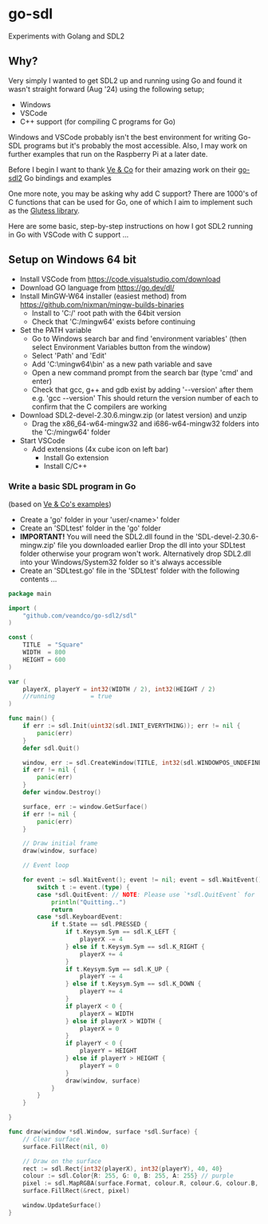 # go-sdl
Experiments with Golang and SDL2

## Why?

Very simply I wanted to get SDL2 up and running using Go and found it wasn't straight forward (Aug '24) using the following setup;

- Windows
- VSCode
- C++ support (for compiling C programs for Go)
  
Windows and VSCode probably isn't the best environment for writing Go-SDL programs but it's probably the most accessible.
Also, I may work on further examples that run on the Raspberry Pi at a later date.

Before I begin I want to thank [Ve & Co](https://github.com/veandco) for their amazing work on their [go-sdl2](https://github.com/veandco/go-sdl2) Go bindings and examples

One more note, you may be asking why add C support? There are 1000's of C functions that can be used for Go, one of which I aim to implement such as the [Glutess library](https://github.com/mlabbe/glutess/tree/master).

Here are some basic, step-by-step instructions on how I got SDL2 running in Go with VSCode with C support ...

## Setup on Windows 64 bit

- Install VSCode from https://code.visualstudio.com/download
- Download GO language from https://go.dev/dl/
- Install MinGW-W64 installer (easiest method) from https://github.com/nixman/mingw-builds-binaries
    - Install to 'C:/' root path with the 64bit version
    - Check that 'C:/mingw64' exists before continuing
- Set the PATH variable
    - Go to Windows search bar and find 'environment variables' (then select Environment Variables button from the window)
    - Select 'Path' and 'Edit'
    - Add 'C:\mingw64\bin' as a new path variable and save
    - Open a new command prompt from the search bar (type 'cmd' and enter)
    - Check that gcc, g++ and gdb exist by adding '--version' after them e.g. 'gcc --version'
      This should return the version number of each to confirm that the C compilers are working
- Download SDL2-devel-2.30.6.mingw.zip (or latest version) and unzip 
    - Drag the x86_64-w64-mingw32 and i686-w64-mingw32 folders into the 'C:/mingw64' folder
- Start VSCode
  - Add extensions (4x cube icon on left bar)
    - Install Go extension
    - Install C/C++ 


### Write a basic SDL program in Go 
(based on [Ve & Co's examples](https://github.com/veandco/go-sdl2-examples/tree/master/examples))

- Create a 'go' folder in your 'user/\<name\>' folder
- Create an 'SDLtest' folder in the 'go' folder
- **IMPORTANT!** You will need the SDL2.dll found in the 'SDL-devel-2.30.6-mingw.zip' file you downloaded earlier
  Drop the dll into your SDLtest folder otherwise your program won't work.
  Alternatively drop SDL2.dll into your Windows/System32 folder so it's always accessible
- Create an 'SDLtest.go' file in the 'SDLtest' folder with the following contents ...
  
```Go
package main

import (
	"github.com/veandco/go-sdl2/sdl"
)

const (
	TITLE  = "Square"
	WIDTH  = 800
	HEIGHT = 600
)

var (
	playerX, playerY = int32(WIDTH / 2), int32(HEIGHT / 2)
	//running          = true
) 

func main() {
	if err := sdl.Init(uint32(sdl.INIT_EVERYTHING)); err != nil {
		panic(err)
	}
	defer sdl.Quit()

	window, err := sdl.CreateWindow(TITLE, int32(sdl.WINDOWPOS_UNDEFINED), int32(sdl.WINDOWPOS_UNDEFINED), WIDTH, HEIGHT, uint32(sdl.WINDOW_SHOWN))
	if err != nil {
		panic(err)
	}
	defer window.Destroy()

	surface, err := window.GetSurface()
	if err != nil {
		panic(err)
	}

	// Draw initial frame
	draw(window, surface)

	// Event loop

	for event := sdl.WaitEvent(); event != nil; event = sdl.WaitEvent() {
		switch t := event.(type) {
		case *sdl.QuitEvent: // NOTE: Please use `*sdl.QuitEvent` for `v0.4.x` (current version).
			println("Quitting..")
			return
		case *sdl.KeyboardEvent:
			if t.State == sdl.PRESSED {
				if t.Keysym.Sym == sdl.K_LEFT {
					playerX -= 4
				} else if t.Keysym.Sym == sdl.K_RIGHT {
					playerX += 4
				}
				if t.Keysym.Sym == sdl.K_UP {
					playerY -= 4
				} else if t.Keysym.Sym == sdl.K_DOWN {
					playerY += 4
				}
				if playerX < 0 {
					playerX = WIDTH
				} else if playerX > WIDTH {
					playerX = 0
				}
				if playerY < 0 {
					playerY = HEIGHT
				} else if playerY > HEIGHT {
					playerY = 0
				}
				draw(window, surface)
			}
		}
	}

}

func draw(window *sdl.Window, surface *sdl.Surface) {
	// Clear surface
	surface.FillRect(nil, 0)

	// Draw on the surface
	rect := sdl.Rect{int32(playerX), int32(playerY), 40, 40}
	colour := sdl.Color{R: 255, G: 0, B: 255, A: 255} // purple
	pixel := sdl.MapRGBA(surface.Format, colour.R, colour.G, colour.B, colour.A)
	surface.FillRect(&rect, pixel)

	window.UpdateSurface()
}
```



